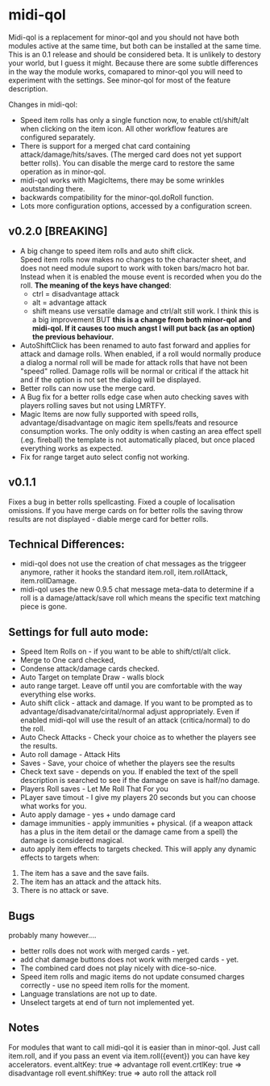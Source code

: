 # midi-qol
Midi-qol is a replacement for minor-qol and you should not have both modules active at the same time, but both can be installed at the same time.
This is an 0.1 release and should be considered beta. It is unlikely to destory your world, but I guess it might.
Because there are some subtle differences in the way the module works, comapared to minor-qol you will need to experiment with the settings.
See minor-qol for most of the feature description.

Changes in midi-qol:
* Speed item rolls has only a single function now, to enable ctl/shift/alt when clicking on the item icon. All other workflow features are configured separately.
* There is support for a merged chat card containing attack/damage/hits/saves. (The merged card does not yet support better rolls). You can disable the merge card to restore the same operation as in minor-qol.
* midi-qol works with MagicItems, there may be some wrinkles aoutstanding there.
* backwards compatibility for the minor-qol.doRoll function.
* Lots more configuration options, accessed by a configuration screen.

## v0.2.0 [BREAKING]
* A big change to speed item rolls and auto shift click.  
Speed item rolls now makes no changes to the character sheet, and does not need module suport to work with token bars/macro hot bar. Instead when it is enabled the mouse event is recorded when you do the roll. **The meaning of the keys have changed**:  
  * ctrl = disadvantage attack
  * alt = advantage attack
  * shift means use versatile damage and ctrl/alt still work. I think this is a big improvement BUT **this is a change from both minor-qol and midi-qol. If it causes too much angst I will put back (as an option) the previous behaviour.**  
* AutoShiftClick has been renamed to auto fast forward and applies for attack and damage rolls. When enabled, if a roll would normally produce a dialog a normal roll will be made for attack rolls that have not been "speed" rolled. Damage rolls will be normal or critical if the attack hit and if the option is not set the dialog will be displayed.  
* Better rolls can now use the merge card.  
* A Bug fix for a better rolls edge case when auto checking saves with players rolling saves but not using LMRTFY.  
* Magic Items are now fully supported with speed rolls, advantage/disadvantage on magic item spells/feats and resource consumption works. The only oddity is when casting an area effect spell (.eg. fireball) the template is not automatically placed, but once placed everything works as expected.  
* Fix for range target auto select config not working.
## v0.1.1
Fixes a bug in better rolls spellcasting.
Fixed a couple of localisation omissions.
If you have merge cards on for better rolls the saving throw results are not displayed - diable merge card for better rolls.

## Technical Differences:
* midi-qol does not use the creation of chat messages as the triggeer anymore, rather it hooks the standard item.roll, item.rollAttack, item.rollDamage.
* midi-qol uses the new 0.9.5 chat message meta-data to determine if a roll is a damage/attack/save roll which means the specific text matching piece is gone.

## Settings for  full auto mode:
* Speed Item Rolls on - if you want to be able to shift/ctl/alt click.
* Merge to One card checked,
* Condense attack/damage cards checked.
* Auto Target on template Draw - walls block
* auto range target. Leave off until you are comfortable with the way everything else works.
* Auto shift click - attack and damage. If you want to be prompted as to advantage/disadvanate/cirital/normal adjust appropriately. Even if enabled midi-qol will use the result of an attack (critica/normal) to do the roll.
* Auto Check Attacks - Check your choice as to whether the players see the results.
* Auto roll damage - Attack Hits
* Saves - Save, your choice of whether the players see the results
* Check text save - depends on you. If enabled the text of the spell description is searched to see if the damage on save is half/no damage.
* Players Roll saves - Let Me Roll That For you
* PLayer save timout - I give my players 20 seconds but you can choose what works for you.
* Auto apply damage - yes + undo damage card
* damage immunities - apply immunities + physical. (if a weapon attack has a plus in the item detail or the damage came from a spell) the damage is considered magical.
* auto apply item effects to targets checked. This will apply any dynamic effects to targets when:
1. The item has a save and the save fails.
2. The item has an attack and the attack hits.
3. There is no attack or save.

## Bugs
probably many however....
* better rolls does not work with merged cards - yet.
* add chat damage buttons does not work with merged cards - yet.
* The combined card does not play nicely with dice-so-nice.
* Speed item rolls and magic items do not update consumed charges correctly - use no speed item rolls for the moment.
* Language translations are not up to date.
* Unselect targets at end of turn not implemented yet.

## Notes
For modules that want to call midi-qol it is easier than in minor-qol.
Just call item.roll, and if you pass an event via item.roll({event}) you can have key accelerators.
event.altKey: true => advantage roll
event.crtlKey: true => disadvantage roll
event.shiftKey: true => auto roll the attack roll
